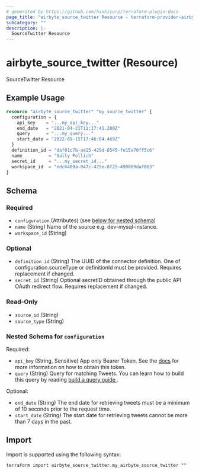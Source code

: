 ```yaml
---
# generated by https://github.com/hashicorp/terraform-plugin-docs
page_title: "airbyte_source_twitter Resource - terraform-provider-airbyte"
subcategory: ""
description: |-
  SourceTwitter Resource
---
```


# airbyte_source_twitter (Resource)

SourceTwitter Resource

## Example Usage

```terraform
resource "airbyte_source_twitter" "my_source_twitter" {
  configuration = {
    api_key    = "...my_api_key..."
    end_date   = "2021-04-21T11:17:41.200Z"
    query      = "...my_query..."
    start_date = "2022-09-15T17:46:04.469Z"
  }
  definition_id = "daf01c7b-ae15-429d-8545-fe15a70ff5c6"
  name          = "Sally Pollich"
  secret_id     = "...my_secret_id..."
  workspace_id  = "edc6409a-047c-475e-8f25-490869daf063"
}
```

<!-- schema generated by tfplugindocs -->
## Schema

### Required

- `configuration` (Attributes) (see [below for nested schema](#nestedatt--configuration))
- `name` (String) Name of the source e.g. dev-mysql-instance.
- `workspace_id` (String)

### Optional

- `definition_id` (String) The UUID of the connector definition. One of configuration.sourceType or definitionId must be provided. Requires replacement if changed.
- `secret_id` (String) Optional secretID obtained through the public API OAuth redirect flow. Requires replacement if changed.

### Read-Only

- `source_id` (String)
- `source_type` (String)

<a id="nestedatt--configuration"></a>
### Nested Schema for `configuration`

Required:

- `api_key` (String, Sensitive) App only Bearer Token. See the <a href="https://developer.twitter.com/en/docs/authentication/oauth-2-0/bearer-tokens">docs</a> for more information on how to obtain this token.
- `query` (String) Query for matching Tweets. You can learn how to build this query by reading <a href="https://developer.twitter.com/en/docs/twitter-api/tweets/search/integrate/build-a-query"> build a query guide </a>.

Optional:

- `end_date` (String) The end date for retrieving tweets must be a minimum of 10 seconds prior to the request time.
- `start_date` (String) The start date for retrieving tweets cannot be more than 7 days in the past.

## Import

Import is supported using the following syntax:

```shell
terraform import airbyte_source_twitter.my_airbyte_source_twitter ""
```

